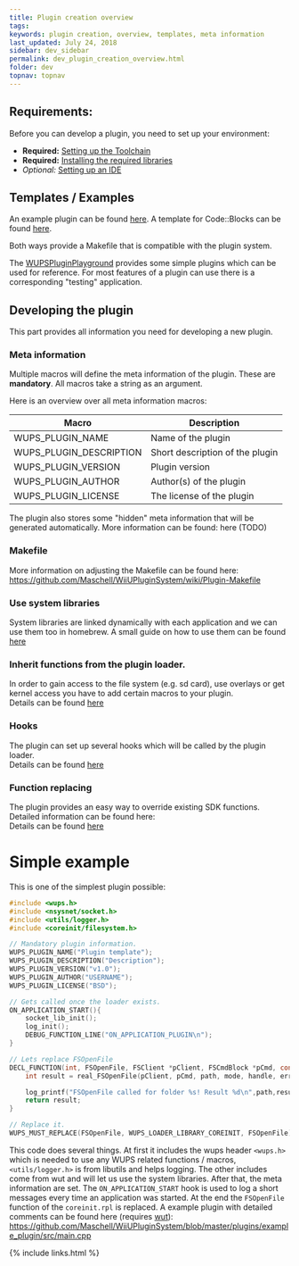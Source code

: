 ```yaml
---
title: Plugin creation overview
tags: 
keywords: plugin creation, overview, templates, meta information
last_updated: July 24, 2018
sidebar: dev_sidebar
permalink: dev_plugin_creation_overview.html
folder: dev
topnav: topnav
---
```


## Requirements:

Before you can develop a plugin, you need to set up your environment:  
* **Required:** [Setting up the Toolchain](dev_toolchain_setup)
* **Required:** [Installing the required libraries](dev_required_libraries)
* _Optional:_   [Setting up an IDE](dev_ide_setup)

## Templates /  Examples

An example plugin can be found [here](https://github.com/Maschell/WiiUPluginSystem/tree/master/plugins/example_plugin).
A template for Code::Blocks can be found [here](dev_project_template_in_code_blocks).

Both ways provide a Makefile that is compatible with the plugin system.

The [WUPSPluginPlayground](https://github.com/Maschell/WUPSPluginPlayground) provides some simple plugins which can be used for reference. 
For most features of a plugin can use there is a corresponding "testing" application.

## Developing the plugin
This part provides all information you need for developing a new plugin.
### Meta information
Multiple macros will define the meta information of the plugin. These are **mandatory**. 
All macros take a string as an argument.   

Here is an overview over all meta information macros:  

|  Macro | Description |
|---|---|
| WUPS_PLUGIN_NAME | Name of the plugin |
| WUPS_PLUGIN_DESCRIPTION  | Short description of the plugin |
| WUPS_PLUGIN_VERSION  | Plugin version |
| WUPS_PLUGIN_AUTHOR | Author(s) of the plugin |
| WUPS_PLUGIN_LICENSE | The license of the plugin |

The plugin also stores some "hidden" meta information that will be generated automatically. More information can be found: here (TODO)

### Makefile
More information on adjusting the Makefile can be found here:  
https://github.com/Maschell/WiiUPluginSystem/wiki/Plugin-Makefile

### Use system libraries

System libraries are linked dynamically with each application and we can use them too in homebrew.
A small guide on how to use them can be found [here](dev_using_system_functions)

### Inherit functions from the plugin loader.
In order to gain access to the file system (e.g. sd card), use overlays or get kernel access you have to add certain macros to your plugin.  
Details can be found [here](dev_inherit_features)

### Hooks
The plugin can set up several hooks which will be called by the plugin loader.  
Details can be found [here](dev_plugin_hooks)

### Function replacing
The plugin provides an easy way to override existing SDK functions. Detailed information can  be found here:  
Details can be found [here](dev_function_replacing)

# Simple example
This is one of the simplest plugin possible:  
``` C
#include <wups.h>
#include <nsysnet/socket.h>
#include <utils/logger.h>
#include <coreinit/filesystem.h>

// Mandatory plugin information.
WUPS_PLUGIN_NAME("Plugin template");
WUPS_PLUGIN_DESCRIPTION("Description");
WUPS_PLUGIN_VERSION("v1.0");
WUPS_PLUGIN_AUTHOR("USERNAME");
WUPS_PLUGIN_LICENSE("BSD");

// Gets called once the loader exists.
ON_APPLICATION_START(){
    socket_lib_init();
    log_init();
    DEBUG_FUNCTION_LINE("ON_APPLICATION_PLUGIN\n");
}

// Lets replace FSOpenFile
DECL_FUNCTION(int, FSOpenFile, FSClient *pClient, FSCmdBlock *pCmd, const char *path, const char *mode, int *handle, int error) {
    int result = real_FSOpenFile(pClient, pCmd, path, mode, handle, error);

    log_printf("FSOpenFile called for folder %s! Result %d\n",path,result);
    return result;
}

// Replace it.
WUPS_MUST_REPLACE(FSOpenFile, WUPS_LOADER_LIBRARY_COREINIT, FSOpenFile);
```
This code does several things. 
At first it includes the wups header `<wups.h>` which is needed to use any WUPS related functions / macros, `<utils/logger.h>` is from libutils and helps logging. 
The other includes come from wut and will let us use the system libraries. After that, the meta information are set. 
The `ON_APPLICATION_START` hook is used to log a short messages every time an application was started. 
At the end the `FSOpenFile` function of the `coreinit.rpl` is replaced.
A example plugin with detailed comments can be found here (requires [wut](https://github.com/decaf-emu/wut)):  
https://github.com/Maschell/WiiUPluginSystem/blob/master/plugins/example_plugin/src/main.cpp

{% include links.html %}
